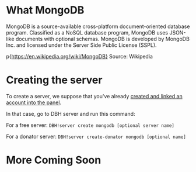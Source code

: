 # What MongoDB
MongoDB is a source-available cross-platform document-oriented database program. Classified as a NoSQL database program, MongoDB uses JSON-like documents with optional schemas. MongoDB is developed by MongoDB Inc. and licensed under the Server Side Public License (SSPL).

p{https://en.wikipedia.org/wiki/MongoDB} Source: Wikipedia

# Creating the server
To create a server, we suppose that you've already [created and linked an account into the panel](https://help.dbh.wtf/getting-started).

In that case, go to DBH server and run this command:

For a free server: `DBH!server create mongodb [optional server name]`

For a donator server: `DBH!server create-donator mongodb [optional name]`

# More Coming Soon
